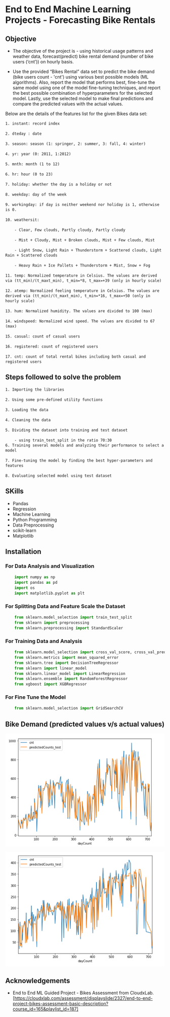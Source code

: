 
# End to End Machine Learning Projects - Forecasting Bike Rentals

## Objective

- The objective of the project is - using historical usage patterns and weather data, forecast(predict) bike rental demand (number of bike users (‘cnt’)) on hourly basis.

- Use the provided “Bikes Rental” data set to predict the bike demand (bike users count - 'cnt') using various best possible models (ML algorithms). Also, report the model that performs best, fine-tune the same model using one of the model fine-tuning techniques, and report the best possible combination of hyperparameters for the selected model. Lastly, use the selected model to make final predictions and compare the predicted values with the actual values.

Below are the details of the features list for the given Bikes data set:

    1. instant: record index

    2. dteday : date

    3. season: season (1: springer, 2: summer, 3: fall, 4: winter)

    4. yr: year (0: 2011, 1:2012)

    5. mnth: month (1 to 12)

    6. hr: hour (0 to 23)

    7. holiday: whether the day is a holiday or not

    8. weekday: day of the week

    9. workingday: if day is neither weekend nor holiday is 1, otherwise is 0.

    10. weathersit:

        - Clear, Few clouds, Partly cloudy, Partly cloudy

        - Mist + Cloudy, Mist + Broken clouds, Mist + Few clouds, Mist

        - Light Snow, Light Rain + Thunderstorm + Scattered clouds, Light Rain + Scattered clouds

        - Heavy Rain + Ice Pallets + Thunderstorm + Mist, Snow + Fog

    11. temp: Normalized temperature in Celsius. The values are derived via (tt_min)/(t_maxt_min), t_min=*8, t_max=+39 (only in hourly scale)

    12. atemp: Normalized feeling temperature in Celsius. The values are derived via (tt_min)/(t_maxt_min), t_min=*16, t_max=+50 (only in hourly scale)

    13. hum: Normalized humidity. The values are divided to 100 (max)

    14. windspeed: Normalized wind speed. The values are divided to 67 (max)

    15. casual: count of casual users

    16. registered: count of registered users

    17. cnt: count of total rental bikes including both casual and registered users

## Steps followed to solve the problem

    1. Importing the libraries

    2. Using some pre-defined utility functions

    3. Loading the data

    4. Cleaning the data

    5. Dividing the dataset into training and test dataset

        - using train_test_split in the ratio 70:30
    6. Training several models and analyzing their performance to select a model

    7. Fine-tuning the model by finding the best hyper-parameters and features

    8. Evaluating selected model using test dataset

## SKills

- Pandas
- Regression
- Machine Learning
- Python Programming
- Data Preprocessing
- scikit-learn
- Matplotlib




## Installation
### For Data Analysis and Visualization
```python
    import numpy as np
    import pandas as pd
    import os
    import matplotlib.pyplot as plt
```
### For Splitting Data and Feature Scale the Dataset
```python
    from sklearn.model_selection import train_test_split
    from sklearn import preprocessing
    from sklearn.preprocessing import StandardScaler

```
### For Training Data and Analysis
```python
    from sklearn.model_selection import cross_val_score, cross_val_predict
    from sklearn.metrics import mean_squared_error
    from sklearn.tree import DecisionTreeRegressor
    from sklearn import linear_model
    from sklearn.linear_model import LinearRegression
    from sklearn.ensemble import RandomForestRegressor
    from xgboost import XGBRegressor
```
### For Fine Tune the Model
```python
    from sklearn.model_selection import GridSearchCV
```
## Bike Demand (predicted values v/s actual values)

![Graph](https://github.com/rachanabv07/Data-Science-AI-ML-and-Data-Engineering-End-to-End-Projects-during-course/blob/main/End%20to%20End%20Machine%20Learning%20Projects/%20Supervised%20-%20Regression%20ML%20type/Forecasting%20Bike%20Rentals/Images/BDA.PNG)

![Graph](https://github.com/rachanabv07/Data-Science-AI-ML-and-Data-Engineering-End-to-End-Projects-during-course/blob/main/End%20to%20End%20Machine%20Learning%20Projects/%20Supervised%20-%20Regression%20ML%20type/Forecasting%20Bike%20Rentals/Images/BDP.PNG)

## Acknowledgements

 - End to End ML Guided Project - Bikes Assessment from CloudxLab. [https://cloudxlab.com/assessment/displayslide/2327/end-to-end-project-bikes-assessment-basic-description?course_id=165&playlist_id=187]



